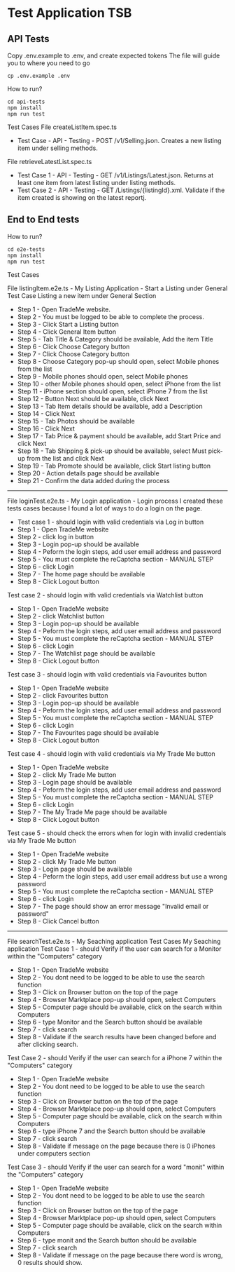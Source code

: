 # Test Application TSB

## API Tests

Copy .env.example to .env, and create expected tokens
The file will guide you to where you need to go
```
cp .env.example .env
```

How to run?
```
cd api-tests
npm install
npm run test
```

Test Cases
File createListItem.spec.ts
 - Test Case - API - Testing - POST /v1/Selling.json. Creates a new listing item under selling methods.

File retrieveLatestList.spec.ts
 - Test Case 1 - API - Testing - GET /v1/Listings/Latest.json. Returns at least one item from latest listing under listing methods.
 - Test Case 2 - API - Testing - GET /Listings/{listingId}.xml. Validate if the item created is showing on the latest reportj.

## End to End tests


How to run?
```
cd e2e-tests
npm install
npm run test
```


Test Cases

File listingItem.e2e.ts - My Listing Application - Start a Listing under General
Test Case Listing a new item under General Section
 - Step 1 - Open TradeMe website.
 - Step 2 - You must be logged to be able to complete the process.
 - Step 3 - Click Start a Listing button
 - Step 4 - Click General Item button
 - Step 5 - Tab Title & Category should be available, Add the item Title
 - Step 6 - Click Choose Category button
 - Step 7 - Click Choose Category button
 - Step 8 - Choose Category pop-up should open, select Mobile phones from the list
 - Step 9 - Mobile phones should open, select Mobile phones
 - Step 10 - other Mobile phones should open, select iPhone from the list
 - Step 11 - iPhone section should open, select iPhone 7 from the list
 - Step 12 - Button Next should be available, click Next
 - Step 13 - Tab Item details should be available, add a Description
 - Step 14 - Click Next
 - Step 15 - Tab Photos should be available
 - Step 16 - Click Next
 - Step 17 - Tab Price & payment should be available, add Start Price and click Next
 - Step 18 - Tab Shipping & pick-up should be available, select Must pick-up from the list and click Next
 - Step 19 - Tab Promote should be available, click Start listing button
 - Step 20 - Action details page should be available
 - Step 21 - Confirm the data added during the process

---

File loginTest.e2e.ts - My Login application - Login process
I created these tests cases because I found a lot of ways to do a login on the page.
 - Test case 1 - should login with valid credentials via Log in button
 - Step 1 - Open TradeMe website
 - Step 2 - click log in button
 - Step 3 - Login pop-up should be available
 - Step 4 - Peform the login steps, add user email address and password
 - Step 5 - You must complete the reCaptcha section - MANUAL STEP
 - Step 6 - click Login
 - Step 7 - The home page should be available
 - Step 8 - Click Logout button

Test case 2 - should login with valid credentials via Watchlist button
 - Step 1 - Open TradeMe website
 - Step 2 - click Watchlist button
 - Step 3 - Login pop-up should be available
 - Step 4 - Peform the login steps, add user email address and password
 - Step 5 - You must complete the reCaptcha section - MANUAL STEP
 - Step 6 - click Login
 - Step 7 - The Watchlist page should be available
 - Step 8 - Click Logout button

Test case 3 - should login with valid credentials via Favourites button
 - Step 1 - Open TradeMe website
 - Step 2 - click Favourites button
 - Step 3 - Login pop-up should be available
 - Step 4 - Peform the login steps, add user email address and password
 - Step 5 - You must complete the reCaptcha section - MANUAL STEP
 - Step 6 - click Login
 - Step 7 - The Favourites page should be available
 - Step 8 - Click Logout button

Test case 4 - should login with valid credentials via My Trade Me button
 - Step 1 - Open TradeMe website
 - Step 2 - click My Trade Me button
 - Step 3 - Login page should be available
 - Step 4 - Peform the login steps, add user email address and password
 - Step 5 - You must complete the reCaptcha section - MANUAL STEP
 - Step 6 - click Login
 - Step 7 - The My Trade Me page should be available
 - Step 8 - Click Logout button

Test case 5 - should check the errors when for login with invalid credentials via My Trade Me button
 - Step 1 - Open TradeMe website
 - Step 2 - click My Trade Me button
 - Step 3 - Login page should be available
 - Step 4 - Peform the login steps, add user email address but use a wrong password
 - Step 5 - You must complete the reCaptcha section - MANUAL STEP
 - Step 6 - click Login
 - Step 7 - The page should show an error message "Invalid email or password"
 - Step 8 - Click Cancel button

--- 

File searchTest.e2e.ts - My Seaching application
Test Cases My Seaching application
Test Case 1 - should Verify if the user can search for a Monitor within the "Computers" category
 - Step 1 - Open TradeMe website
 - Step 2 - You dont need to be logged to be able to use the search function
 - Step 3 - Click on Browser button on the top of the page
 - Step 4 - Browser Marktplace pop-up should open, select Computers
 - Step 5 - Computer page should be available, click on the search within Computers
 - Step 6 - type Monitor and the Search button should be available
 - Step 7 - click search
 - Step 8 - Validate if the search results have been changed before and after clicking search.

Test Case 2 - should Verify if the user can search for a iPhone 7 within the "Computers" category
 - Step 1 - Open TradeMe website
 - Step 2 - You dont need to be logged to be able to use the search function
 - Step 3 - Click on Browser button on the top of the page
 - Step 4 - Browser Marktplace pop-up should open, select Computers
 - Step 5 - Computer page should be available, click on the search within Computers
 - Step 6 - type iPhone 7 and the Search button should be available
 - Step 7 - click search
 - Step 8 - Validate if message on the page because there is 0 iPhones under computers section

Test Case 3 - should Verify if the user can search for a word "monit" within the "Computers" category
 - Step 1 - Open TradeMe website
 - Step 2 - You dont need to be logged to be able to use the search function
 - Step 3 - Click on Browser button on the top of the page
 - Step 4 - Browser Marktplace pop-up should open, select Computers
 - Step 5 - Computer page should be available, click on the search within Computers
 - Step 6 - type monit  and the Search button should be available
 - Step 7 - click search
 - Step 8 - Validate if message on the page because there word is wrong, 0 results should show.

